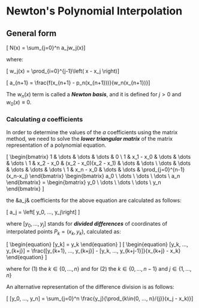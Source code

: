 # Newton's Polynomial Interpolation

## General form

\[ N(x) = \sum_{j=0}^n a_jw_j(x)\]

where:

\[ w_j(x) = \prod_{i=0}^{j-1}\left( x - x_j \right)\]

\[ a_{n+1} = \frac{f(x_{n+1} - p_n(x_{n+1}))}{w_n(x_{n+1})}\]

The $w_n(x)$ term is called a ***Newton basis***, and it is defined for $j > 0$ and $w_0(x) \equiv 0$.

### Calculating $a$ coefficients

In order to determine the values of the $a$ coefficients using the matrix method, we need to solve the ***lower triangular matrix*** of the matrix representation of a polynomial equation.

\[ 
    \begin{bmatrix} 
        1 & \dots & \dots & \dots & 0 \\
        1 & x_1 - x_0 & \dots & \dots & \dots \\
        1 & x_2 - x_0 & (x_2 - x_0)(x_2 - x_1) & \dots & \dots \\
        \dots & \dots & \dots & \dots & \dots \\
        1 & x_n - x_0 & \dots & \dots & \prod_{j=0}^{n-1}(x_n-x_j)
    \end{bmatrix}
    \begin{bmatrix}
        a_0 \\
        \dots \\
        \dots \\
        \dots \\
        a_n
    \end{bmatrix}
    = 
    \begin{bmatrix}
        y_0 \\
        \dots \\
        \dots \\
        \dots \\
        y_n
    \end{bmatrix}
\]

the &a_j& coefficients for the above equation are calculated as follows:

\[ a_j = \left[ y_0, ..., y_j\right] \]

where $\left[ y_0, ..., y_j\right]$ stands for ***divided differences*** of coordinates of interpolated points $P_k = (x_k, y_k)$, calculated as:

\[
    \begin{equation}
    [y_k] = y_k
    \end{equation}
\]
\[ 
    \begin{equation}
        [y_k, ..., y_{k+j}] = \frac{[y_{k+1}, ..., y_{k+j}] - [y_k, ..., y_{k+j-1}]}{x_{k+j} - x_k}
    \end{equation}
\]

where for $(1)$ the $k \in \{0, ..., n\}$ and for $(2)$ the $k \in \{0, ..., n-1\}$ and $j \in \{1, ..., n\}$

An alternative representation of the difference division is as follows:

\[ [y_0, ..., y_n] = \sum_{j=0}^n \frac{y_j}{\prod_{k\in\{0, ..., n\}/\{j\}}(x_j - x_k)}\]